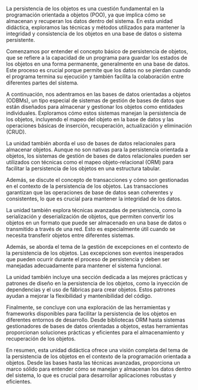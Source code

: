 La persistencia de los objetos es una cuestión fundamental en la programación orientada a objetos (POO), ya que implica cómo se almacenan y recuperan los datos dentro del sistema. En esta unidad didáctica, exploramos las técnicas y métodos utilizados para mantener la integridad y consistencia de los objetos en una base de datos o sistema persistente.

Comenzamos por entender el concepto básico de persistencia de objetos, que se refiere a la capacidad de un programa para guardar los estados de los objetos en una forma permanente, generalmente en una base de datos. Este proceso es crucial porque permite que los datos no se pierdan cuando el programa termina su ejecución y también facilita la colaboración entre diferentes partes del sistema.

A continuación, nos adentramos en las bases de datos orientadas a objetos (ODBMs), un tipo especial de sistemas de gestión de bases de datos que están diseñados para almacenar y gestionar los objetos como entidades individuales. Exploramos cómo estos sistemas manejan la persistencia de los objetos, incluyendo el mapeo del objeto en la base de datos y las operaciones básicas de inserción, recuperación, actualización y eliminación (CRUD).

La unidad también aborda el uso de bases de datos relacionales para almacenar objetos. Aunque no son nativas para la persistencia orientada a objetos, los sistemas de gestión de bases de datos relacionales pueden ser utilizados con técnicas como el mapeo objeto-relacional (ORM) para facilitar la persistencia de los objetos en una estructura tabular.

Además, se discute el concepto de transacciones y cómo son gestionadas en el contexto de la persistencia de los objetos. Las transacciones garantizan que las operaciones de base de datos sean coherentes y consistentes, lo que es crucial para mantener la integridad de los datos.

La unidad también explora técnicas avanzadas de persistencia, como la serialización y deserialización de objetos, que permiten convertir los objetos en un formato que puede ser almacenado en una base de datos o transmitido a través de una red. Esto es especialmente útil cuando se necesita transferir objetos entre diferentes sistemas.

Además, se aborda el tema de la gestión de excepciones en el contexto de la persistencia de los objetos. Las excepciones son eventos inesperados que pueden ocurrir durante el proceso de persistencia y deben ser manejadas adecuadamente para mantener el sistema funcional.

La unidad también incluye una sección dedicada a las mejores prácticas y patrones de diseño en la persistencia de los objetos, como la inyección de dependencias y el uso de fábricas para crear objetos. Estos patrones ayudan a mejorar la flexibilidad y mantenibilidad del código.

Finalmente, se concluye con una exploración de las herramientas y frameworks disponibles para facilitar la persistencia de los objetos en diferentes entornos de desarrollo. Desde bibliotecas ORM hasta sistemas gestionadores de bases de datos orientadas a objetos, estas herramientas proporcionan soluciones prácticas y eficientes para el almacenamiento y recuperación de los objetos.

En resumen, esta unidad didáctica ofrece una visión completa del tema de la persistencia de los objetos en el contexto de la programación orientada a objetos. Desde las bases hasta las técnicas avanzadas, proporciona un marco sólido para entender cómo se manejan y almacenan los datos dentro del sistema, lo que es crucial para desarrollar aplicaciones robustas y eficientes.
